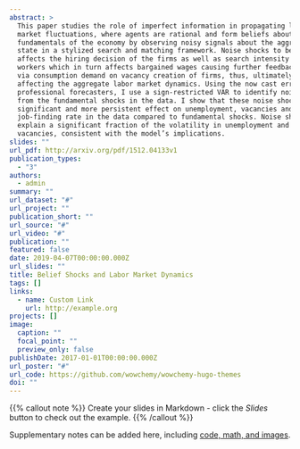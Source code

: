```yaml
---
abstract: >
  This paper studies the role of imperfect information in propagating labor
  market fluctuations, where agents are rational and form beliefs about the
  fundamentals of the economy by observing noisy signals about the aggregate
  state in a stylized search and matching framework. Noise shocks to beliefs
  affects the hiring decision of the firms as well as search intensity of
  workers which in turn affects bargained wages causing further feedback effect
  via consumption demand on vacancy creation of firms, thus, ultimately
  affecting the aggregate labor market dynamics. Using the now cast errors of
  professional forecasters, I use a sign-restricted VAR to identify noise shocks
  from the fundamental shocks in the data. I show that these noise shocks have a
  significant and more persistent effect on unemployment, vacancies and
  job-finding rate in the data compared to fundamental shocks. Noise shocks can
  explain a significant fraction of the volatility in unemployment and
  vacancies, consistent with the model’s implications. 
slides: ""
url_pdf: http://arxiv.org/pdf/1512.04133v1
publication_types:
  - "3"
authors:
  - admin
summary: ""
url_dataset: "#"
url_project: ""
publication_short: ""
url_source: "#"
url_video: "#"
publication: ""
featured: false
date: 2019-04-07T00:00:00.000Z
url_slides: ""
title: Belief Shocks and Labor Market Dynamics
tags: []
links:
  - name: Custom Link
    url: http://example.org
projects: []
image:
  caption: ""
  focal_point: ""
  preview_only: false
publishDate: 2017-01-01T00:00:00.000Z
url_poster: "#"
url_code: https://github.com/wowchemy/wowchemy-hugo-themes
doi: ""
---
```


{{% callout note %}}
Create your slides in Markdown - click the *Slides* button to check out the example.
{{% /callout %}}

Supplementary notes can be added here, including [code, math, and images](https://wowchemy.com/docs/writing-markdown-latex/).
